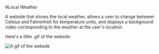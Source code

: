#Local Weather

A website that shows the local weather, allows a user to change between Celsius and Fahrenheit for temperature units, and displays a background video corresponding to the weather at the user's location. 

Here's a little .gif of the website:

![A gif of the website](/videos/function.gif)
